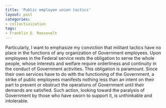 ```yaml
---
title: 'Public employee union tactics'
layout: post
categories:
- collectivization
tags:
- Franklin D. Roosevelt
---
```


Particularly, I want to emphasize my conviction that militant tactics have no place in the functions of any organization of Government employees. Upon employees in the Federal service rests the obligation to serve the whole people, whose interests and welfare require orderliness and continuity in the conduct of Government activities. This obligation is paramount. Since their own services have to do with the functioning of the Government, a strike of public employees manifests nothing less than an intent on their part to prevent or obstruct the operations of Government until their demands are satisfied. Such action, looking toward the paralysis of Government by those who have sworn to support it, is unthinkable and intolerable.